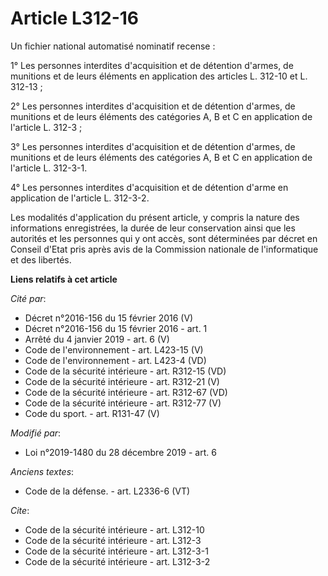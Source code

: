 # Article L312-16

Un fichier national automatisé nominatif recense : 

1° Les personnes interdites d'acquisition et de détention d'armes, de munitions et de leurs éléments en application des
articles L. 312-10 et L. 312-13 ; 

2° Les personnes interdites d'acquisition et de détention d'armes, de munitions et de leurs éléments des catégories A, B et C
en application de l'article L. 312-3 ; 

3° Les personnes interdites d'acquisition et de détention d'armes, de munitions et de leurs éléments des catégories A, B et C
en application de l'article L. 312-3-1.

4° Les personnes interdites d'acquisition et de détention d'arme en application de l'article L. 312-3-2. 

Les modalités d'application du présent article, y compris la nature des informations enregistrées, la durée de leur
conservation ainsi que les autorités et les personnes qui y ont accès, sont déterminées par décret en Conseil d'Etat pris
après avis de la Commission nationale de l'informatique et des libertés.

**Liens relatifs à cet article**

_Cité par_:

  - Décret n°2016-156 du 15 février 2016 (V)
  - Décret n°2016-156 du 15 février 2016 - art. 1
  - Arrêté du 4 janvier 2019 - art. 6 (V)
  - Code de l'environnement - art. L423-15 (V)
  - Code de l'environnement - art. L423-4 (VD)
  - Code de la sécurité intérieure - art. R312-15 (VD)
  - Code de la sécurité intérieure - art. R312-21 (V)
  - Code de la sécurité intérieure - art. R312-67 (VD)
  - Code de la sécurité intérieure - art. R312-77 (V)
  - Code du sport. - art. R131-47 (V)

_Modifié par_:

  - Loi n°2019-1480 du 28 décembre 2019 - art. 6

_Anciens textes_:

  - Code de la défense. - art. L2336-6 (VT)

_Cite_:

  - Code de la sécurité intérieure - art. L312-10
  - Code de la sécurité intérieure - art. L312-3
  - Code de la sécurité intérieure - art. L312-3-1
  - Code de la sécurité intérieure - art. L312-3-2
